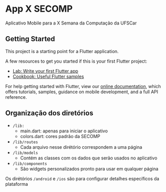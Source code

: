 # App X SECOMP

Aplicativo Mobile para a X Semana da Computação da UFSCar

## Getting Started

This project is a starting point for a Flutter application.

A few resources to get you started if this is your first Flutter project:

- [Lab: Write your first Flutter app](https://flutter.io/docs/get-started/codelab)
- [Cookbook: Useful Flutter samples](https://flutter.io/docs/cookbook)

For help getting started with Flutter, view our 
[online documentation](https://flutter.io/docs), which offers tutorials, 
samples, guidance on mobile development, and a full API reference.

## Organização dos diretórios

- ``/lib:`` 
    - main.dart: apenas para iniciar o aplicativo
    - colors.dart: cores padrão da SECOMP 
- ``/lib/routes``
    - Cada arquivo nesse dirétório correspondem a uma página
- ``/lib/models``
    - Contém as classes com os dados que serão usados no aplicativo
- ``/lib/components``
    - São widgets personalizados pronto para usar em qualquer página

Os dirétórios ``/android`` e ``/ios`` são para configurar detalhes específicos da plataforma


